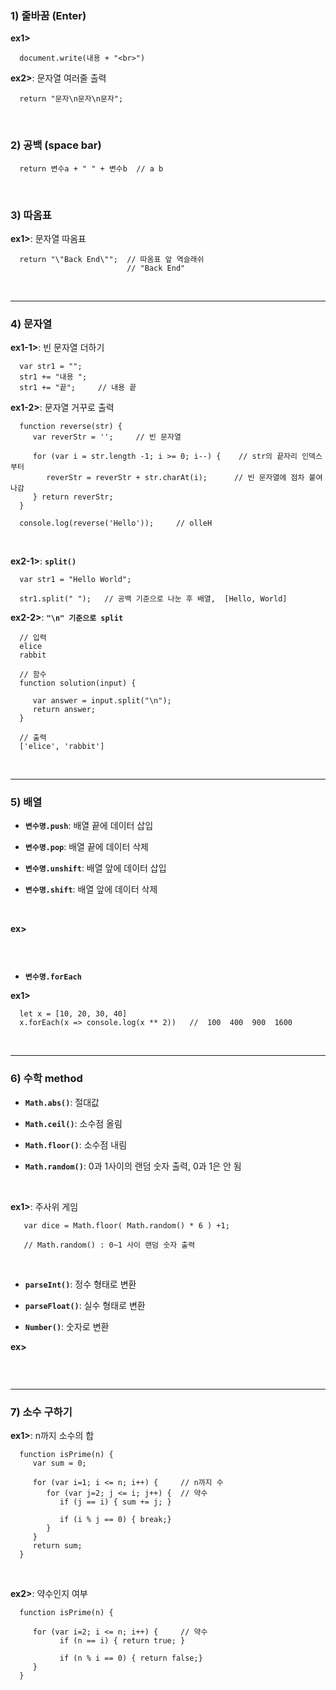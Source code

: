### 1) 줄바꿈 (Enter)   
__ex1>__   
```
  document.write(내용 + "<br>")
```

__ex2>__: 문자열 여러줄 출력   
```
  return "문자\n문자\n문자";
```
<br>

### 2) 공백 (space bar)   
```
  return 변수a + " " + 변수b  // a b
```
<br>

### 3) 따옴표   
__ex1>__: 문자열 따옴표   
```
  return "\"Back End\"";  // 따옴표 앞 역슬래쉬
                          // "Back End"
```
<br>
<hr>

### 4) 문자열   
__ex1-1>__: 빈 문자열 더하기   
```
  var str1 = "";
  str1 += "내용 ";
  str1 += "끝";     // 내용 끝
```


__ex1-2>__: 문자열 거꾸로 출력
```
  function reverse(str) {
     var reverStr = '';     // 빈 문자열

     for (var i = str.length -1; i >= 0; i--) {    // str의 끝자리 인덱스부터
        reverStr = reverStr + str.charAt(i);      // 빈 문자열에 점차 붙여나감
     } return reverStr;
  }

  console.log(reverse('Hello'));     // olleH
```

<br>

__ex2-1>__: __```split()```__   
```
  var str1 = "Hello World";

  str1.split(" ");   // 공백 기준으로 나눈 후 배열,  [Hello, World]
```

__ex2-2>__: __```"\n" 기준으로 split```__   
```
  // 입력
  elice
  rabbit

  // 함수
  function solution(input) {

     var answer = input.split("\n");
     return answer;
  }

  // 출력
  ['elice', 'rabbit']
```
<br>
<hr>

### 5) 배열  
* __```변수명.push```__: 배열 끝에 데이터 삽입   

* __```변수명.pop```__: 배열 끝에 데이터 삭제   

* __```변수명.unshift```__: 배열 앞에 데이터 삽입   

* __```변수명.shift```__: 배열 앞에 데이터 삭제   
<br>
 
__ex>__   
```

```

<br>

* __```변수명.forEach```__   

__ex1>__   
```
  let x = [10, 20, 30, 40]
  x.forEach(x => console.log(x ** 2))   //  100  400  900  1600
```

<br>
<hr>

### 6) 수학 method
* __```Math.abs()```__: 절대값   

* __```Math.ceil()```__: 소수점 올림   

* __```Math.floor()```__: 소수점 내림   

* __```Math.random()```__: 0과 1사이의 랜덤 숫자 출력, 0과 1은 안 됨   
<br>

__ex1>__: 주사위 게임   
```
   var dice = Math.floor( Math.random() * 6 ) +1;

   // Math.random() : 0~1 사이 랜덤 숫자 출력
```
<br>

* __```parseInt()```__: 정수 형태로 변환   

* __```parseFloat()```__: 실수 형태로 변환

* __```Number()```__: 숫자로 변환

__ex>__   
```

```

<br>
<hr>

### 7) 소수 구하기
__ex1>__: n까지 소수의 합   
```
  function isPrime(n) {
     var sum = 0;
     
     for (var i=1; i <= n; i++) {     // n까지 수
        for (var j=2; j <= i; j++) {  // 약수
           if (j == i) { sum += j; }
           
           if (i % j == 0) { break;}
        }
     }
     return sum;
  }
```
<br>

__ex2>__: 약수인지 여부   
```
  function isPrime(n) {
     
     for (var i=2; i <= n; i++) {     // 약수
           if (n == i) { return true; }
           
           if (n % i == 0) { return false;}
     }
  }
```

